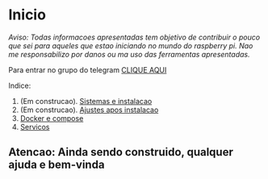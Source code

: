 # Inicio
*Aviso: Todas informacoes apresentadas tem objetivo de contribuir o pouco que sei para aqueles que estao iniciando no mundo do raspberry pi. Nao me responsabilizo por danos ou ma uso das ferramentas apresentadas.*

Para entrar no grupo do telegram [CLIQUE AQUI](https://t.me/joinchat/BRHRihsOVdf3hO_NjDbxDg)


Indice:
1. (Em construcao). [Sistemas e instalacao](https://fpatrick.github.io/tutoriaisrpi/sistemas)
2. (Em construcao). [Ajustes apos instalacao](https://fpatrick.github.io/tutoriaisrpi/sistemabase)
3. [Docker e compose](https://fpatrick.github.io/tutoriaisrpi/dockercompose)
4. [Servicos](https://fpatrick.github.io/tutoriaisrpi/containers)

## Atencao: Ainda sendo construido, qualquer ajuda e bem-vinda


